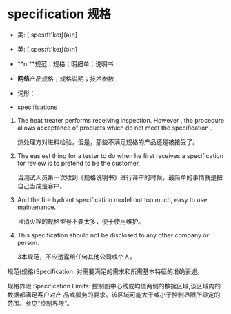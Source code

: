 # specification 规格

- 美: [.spesɪfɪ'keɪʃ(ə)n] 
- 英: [.spesɪfɪ'keɪʃ(ə)n] 

- **n.**规范；规格；明细单；说明书
- **网络**产品规格；规格说明；技术参数

- 词形：

- specifications

1. The heat treater performs receiving inspection. However , the procedure allows acceptance of products which do not meet the specification . 

   热处理方对进料检验，但是，那些不满足规格的产品还是被接受了。

    

2. The easiest thing for a tester to do when he first receives a specification for review is to pretend to be the customer. 

   当测试人员第一次收到《规格说明书》进行评审的时候，最简单的事情就是把自己当成是客户。

    

3. And the fire hydrant specification model not too much, easy to use maintenance. 

   且消火栓的规格型号不要太多，便于使用维护。

    

4. This specification should not be disclosed to any other company or person. 

   3本规范，不应透露给任何其他公司或个人。

    

规范(规格)Specification: 对需要满足的需求和所需基本特征的准确表述。

规格界限 Specification Limits: 控制图中心线或均值两侧的数据区域,该区域内的数据都满足客户对产
品或服务的要求。该区域可能大于或小于控制界限所界定的范围。参见“控制界限”。